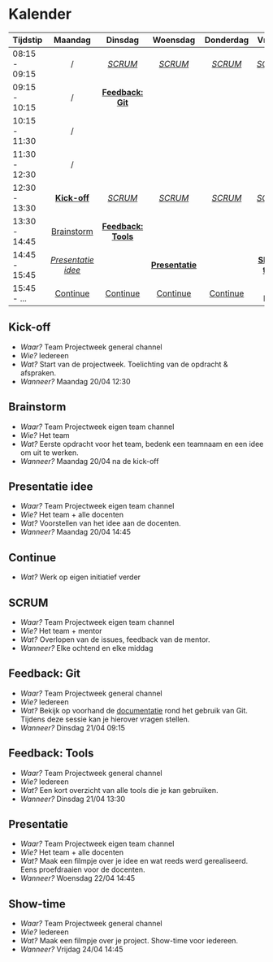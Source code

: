 <!-- markdownlint-disable MD013 -->
# Kalender

| Tijdstip | Maandag | Dinsdag  | Woensdag | Donderdag  | Vrijdag |
| --- |:---:| :---:| :---: |:---:| :---:|
| 08:15 - 09:15 | / | [*SCRUM*](./#scrum)| [*SCRUM*](./#scrum) | [*SCRUM*](./#scrum) | [*SCRUM*](./#scrum) |
| 09:15 - 10:15 | / | [**Feedback: Git**](./#feedback-git) | | | |
| 10:15 - 11:30 | / | | | | |
| 11:30 - 12:30 | / | | | | |
| 12:30 - 13:30 | [**Kick-off**](./#kick-off) | [*SCRUM*](./#scrum) | [*SCRUM*](./#scrum) | [*SCRUM*](./#scrum) | [*SCRUM*](./#scrum) |
| 13:30 - 14:45 | [Brainstorm](./#brainstorm) | [**Feedback: Tools**](./#feedback-tools)| | | |
| 14:45 - 15:45 | [*Presentatie idee*](./#presentatie-idee)| | [**Presentatie**](./#presentatie)| | [**Show-time**](./#show-time) |
| 15:45 - ... | [Continue](./#continue)| [Continue](./#continue) | [Continue](./#continue)| [Continue](./#continue)| The END |

## Kick-off

* *Waar?* Team Projectweek general channel
* *Wie?* Iedereen
* *Wat?* Start van de projectweek. Toelichting van de opdracht & afspraken.
* *Wanneer?* Maandag 20/04 12:30

## Brainstorm

* *Waar?* Team Projectweek eigen team channel
* *Wie?* Het team
* *Wat?* Eerste opdracht voor het team, bedenk een teamnaam en een idee om uit te werken.
* *Wanneer?* Maandag 20/04 na de kick-off

## Presentatie idee

* *Waar?* Team Projectweek eigen team channel
* *Wie?* Het team + alle docenten
* *Wat?* Voorstellen van het idee aan de docenten.
* *Wanneer?* Maandag 20/04 14:45

## Continue

* *Wat?* Werk op eigen initiatief verder

## SCRUM

* *Waar?* Team Projectweek eigen team channel
* *Wie?* Het team + mentor
* *Wat?* Overlopen van de issues, feedback van de mentor.
* *Wanneer?* Elke ochtend en elke middag

## Feedback: Git

* *Waar?* Team Projectweek general channel
* *Wie?* Iedereen
* *Wat?* Bekijk op voorhand de [documentatie](../git/) rond het gebruik van Git. Tijdens deze sessie kan je hierover vragen stellen.
* *Wanneer?* Dinsdag 21/04 09:15

## Feedback: Tools

* *Waar?* Team Projectweek general channel
* *Wie?* Iedereen
* *Wat?* Een kort overzicht van alle tools die je kan gebruiken.
* *Wanneer?* Dinsdag 21/04 13:30

## Presentatie

* *Waar?* Team Projectweek eigen team channel
* *Wie?* Het team + alle docenten
* *Wat?* Maak een filmpje over je idee en wat reeds werd gerealiseerd. Eens proefdraaien voor de docenten.
* *Wanneer?* Woensdag 22/04 14:45

## Show-time

* *Waar?* Team Projectweek general channel
* *Wie?* Iedereen
* *Wat?* Maak een filmpje over je project. Show-time voor iedereen.
* *Wanneer?* Vrijdag 24/04 14:45
